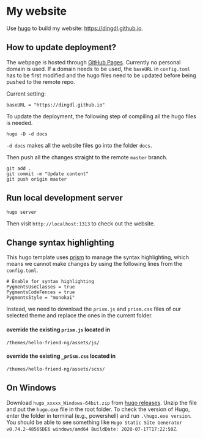 # My website

Use [hugo](https://gohugo.io/) to build my website: https://dingdl.github.io.

## How to update deployment?
The webpage is hosted through [GitHub Pages](https://pages.github.com/). Currently no 
personal domain is used. If a domain needs to be used, the `baseURL` in `config.toml` 
has to be first modified and the hugo files need to be updated before being pushed to
the remote repo.

Current setting:
```
baseURL = "https://dingdl.github.io"
```

To update the deployment, the following step of compiling all 
the hugo files is needed.
```
hugo -D -d docs
```
`-d docs` makes all the website files go into the folder `docs`.  

Then push all the changes straight to the remote `master` branch.
```
git add .
git commit -m "Update content"
git push origin master
```

## Run local development server
```
hugo server
```
Then visit `http://localhost:1313` to check out the website.

## Change syntax highlighting
This hugo template uses [prism](https://prismjs.com/) to manage the syntax highlighting, which means we cannot make changes by using the following lines from the `config.toml`.
```
# Enable for syntax highlighting
PygmentsUseClasses = true
PygmentsCodeFences = true
PygmentsStyle = "monokai"
```
Instead, we need to download the `prism.js` and `prism.css` files of our selected theme and replace the ones in the current folder.
#### override the existing `prism.js` located in 
```
/themes/hello-friend-ng/assets/js/
```
#### override the existing `_prism.css` located in 
```
/themes/hello-friend-ng/assets/scss/
```

## On Windows
Download `hugo_xxxxx_Windows-64bit.zip` from [hugo releases](https://github.com/gohugoio/hugo/releases). Unzip the file and put the `hugo.exe` file in the root folder. To check the version of Hugo, enter the folder in terminal (e.g., powershell) and run `.\hugo.exe version`. You should be able to see something like `Hugo Static Site Generator v0.74.2-48565DE6 windows/amd64 BuildDate: 2020-07-17T17:22:50Z`.
